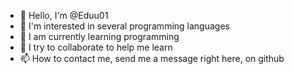 - 👋 Hello, I'm @Eduu01
- 👀 I'm interested in several programming languages
- 🌱 I am currently learning programming
- 💞️ I try to collaborate to help me learn
- 📫 How to contact me, send me a message right here, on github

<!---
Eduu01/Eduu01 is a ✨ special ✨ repository because its `README.md` (this file) appears on your GitHub profile.
You can click the Preview link to take a look at your changes.
--->
